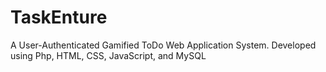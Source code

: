 # TaskEnture
 A User-Authenticated Gamified ToDo Web Application System. Developed using Php, HTML, CSS, JavaScript, and MySQL
